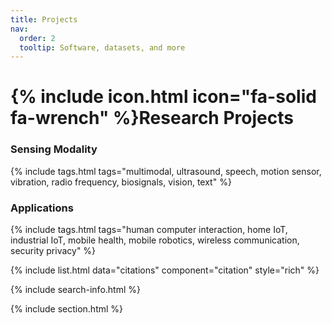 ```yaml
---
title: Projects
nav:
  order: 2
  tooltip: Software, datasets, and more
---
```


# {% include icon.html icon="fa-solid fa-wrench" %}Research Projects

### Sensing Modality
{% include tags.html tags="multimodal, ultrasound, speech, motion sensor, vibration, radio frequency, biosignals, vision, text" %}

### Applications
{% include tags.html tags="human computer interaction, home IoT, industrial IoT, mobile health, mobile robotics, wireless communication, security privacy" %}

{% include list.html data="citations" component="citation" style="rich" %}

{% include search-info.html %}

{% include section.html %}

<!-- ## Featured

{% include list.html component="card" data="projects" filter="group == 'featured'" %}

{% include section.html %}

## More

{% include list.html component="card" data="projects" filter="!group" style="small" %} -->
